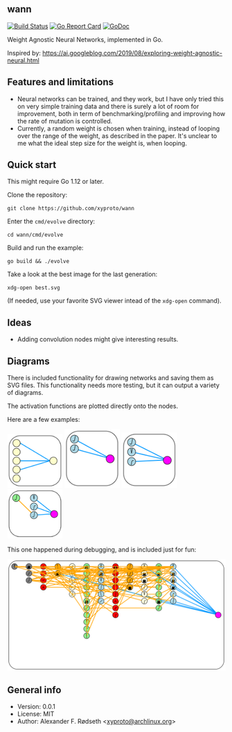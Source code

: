 ## wann

[![Build Status](https://travis-ci.org/xyproto/wann.svg?branch=master)](https://travis-ci.org/xyproto/wann) [![Go Report Card](https://goreportcard.com/badge/github.com/xyproto/wann)](https://goreportcard.com/report/github.com/xyproto/wann) [![GoDoc](https://godoc.org/github.com/xyproto/wann?status.svg)](https://godoc.org/github.com/xyproto/wann)

Weight Agnostic Neural Networks, implemented in Go.

Inspired by: https://ai.googleblog.com/2019/08/exploring-weight-agnostic-neural.html

## Features and limitations

* Neural networks can be trained, and they work, but I have only tried this on very simple training data and there is surely a lot of room for improvement, both in term of benchmarking/profiling and improving how the rate of mutation is controlled.
* Currently, a random weight is chosen when training, instead of looping over the range of the weight, as described in the paper. It's unclear to me what the ideal step size for the weight is, when looping.

## Quick start

This might require Go 1.12 or later.

Clone the repository:

    git clone https://github.com/xyproto/wann

Enter the `cmd/evolve` directory:

    cd wann/cmd/evolve

Build and run the example:

    go build && ./evolve

Take a look at the best image for the last generation:

    xdg-open best.svg

(If needed, use your favorite SVG viewer intead of the `xdg-open` command).

## Ideas

* Adding convolution nodes might give interesting results.

## Diagrams

There is included functionality for drawing networks and saving them as SVG files. This functionality needs more testing, but it can output a variety of diagrams.

The activation functions are plotted directly onto the nodes.

Here are a few examples:

<img alt=diagram src=img/diagram.svg width=128 />

<img alt=diagram src=img/test.svg width=128 />

<img alt=diagram src=img/before.svg width=128 />

<img alt=diagram src=img/after.svg width=128 />

This one happened during debugging, and is included just for fun:

<img alt=diagram src=img/wip.svg />

## General info

* Version: 0.0.1
* License: MIT
* Author: Alexander F. Rødseth &lt;xyproto@archlinux.org&gt;